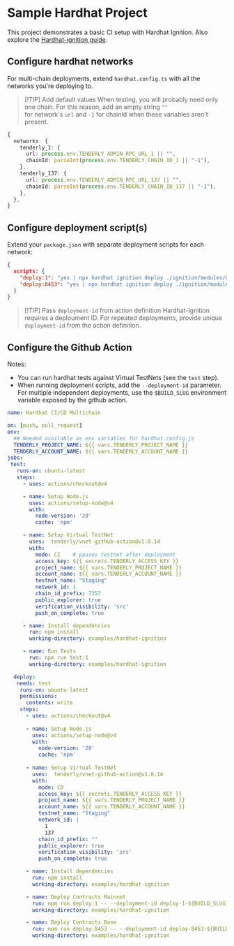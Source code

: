 # Sample Hardhat Project

This project demonstrates a basic CI setup with Hardhat Ignition. Also explore the [Hardhat-ignition guide](https://docs.tenderly.co/virtual-testnets/ci-cd/github-actions-hardhat).

## Configure hardhat networks

For multi-chain deployments, extend `hardhat.config.ts` with all the networks you're deploying to.

> [!TIP] Add default values
> When testing, you will probably need only one chain. For this reason, add an empty string `""`  
> for network's `url` and `-1` for chainId when these variables aren't present.

```ts
{
  networks: {
    tenderly_1: {
      url: process.env.TENDERLY_ADMIN_RPC_URL_1 || "",
      chainId: parseInt(process.env.TENDERLY_CHAIN_ID_1 || "-1"),
    },
    tenderly_137: {
      url: process.env.TENDERLY_ADMIN_RPC_URL_137 || "",
      chainId: parseInt(process.env.TENDERLY_CHAIN_ID_137 || "-1"),
    },
  },
}
```

## Configure deployment script(s)

Extend your `package.json` with separate deployment scripts for each network:

```json
{
  scripts: {
    "deploy:1": "yes | npx hardhat ignition deploy ./ignition/modules/CounterMainnet.ts --network tenderly_1",
    "deploy:8453": "yes | npx hardhat ignition deploy ./ignition/modules/CounterBase.ts --network tenderly_8453",
  }
}
```

> [!TIP] Pass `deployment-id` from action definition
> Hardhat-Ignition requires a deploument ID. For repeated deployments, provide unique `deployment-id` from the action definition.

## Configure the Github Action

Notes:
- You can run hardhat tests against Virtual TestNets (see the `test` step).
- When running deployment scripts, add the `--deployment-id` parameter. For multiple independent deployments, use the `$BUILD_SLUG` environment variable exposed by the github action.

```yaml
name: Hardhat CI/CD Multichain

on: [push, pull_request]
env:
  ## Needed available as env variables for hardhat.config.js
  TENDERLY_PROJECT_NAME: ${{ vars.TENDERLY_PROJECT_NAME }}
  TENDERLY_ACCOUNT_NAME: ${{ vars.TENDERLY_ACCOUNT_NAME }}
jobs:
 test:
   runs-on: ubuntu-latest
   steps:
     - uses: actions/checkout@v4

     - name: Setup Node.js
       uses: actions/setup-node@v4
       with:
         node-version: '20'
         cache: 'npm'

     - name: Setup Virtual TestNet
       uses:  tenderly/vnet-github-action@v1.0.14
       with:
         mode: CI    # pauses testnet after deployment
         access_key: ${{ secrets.TENDERLY_ACCESS_KEY }}
         project_name: ${{ vars.TENDERLY_PROJECT_NAME }}
         account_name: ${{ vars.TENDERLY_ACCOUNT_NAME }}
         testnet_name: "Staging"
         network_id: 1
         chain_id_prefix: 7357
         public_explorer: true
         verification_visibility: 'src'
         push_on_complete: true

     - name: Install dependencies
       run: npm install
       working-directory: examples/hardhat-ignition

     - name: Run Tests
       run: npm run test:1
       working-directory: examples/hardhat-ignition

  deploy:
   needs: test
    runs-on: ubuntu-latest
    permissions:
      contents: write
    steps:
      - uses: actions/checkout@v4
      
      - name: Setup Node.js
        uses: actions/setup-node@v4
        with:
          node-version: '20'
          cache: 'npm'
      
      - name: Setup Virtual TestNet
        uses:  tenderly/vnet-github-action@v1.0.14
        with:
          mode: CD
          access_key: ${{ secrets.TENDERLY_ACCESS_KEY }}
          project_name: ${{ vars.TENDERLY_PROJECT_NAME }}
          account_name: ${{ vars.TENDERLY_ACCOUNT_NAME }}
          testnet_name: "Staging"
          network_id: |
            1
            137
          chain_id_prefix: ""
          public_explorer: true
          verification_visibility: 'src'
          push_on_complete: true

      - name: Install dependencies
        run: npm install
        working-directory: examples/hardhat-ignition

      - name: Deploy Contracts Mainnet
        run: npm run deploy:1 -- --deployment-id deploy-1-${BUILD_SLUG}
        working-directory: examples/hardhat-ignition

      - name: Deploy Contracts Base
        run: npm run deploy:8453 -- --deployment-id deploy-8453-${BUILD_SLUG}
        working-directory: examples/hardhat-ignition
```